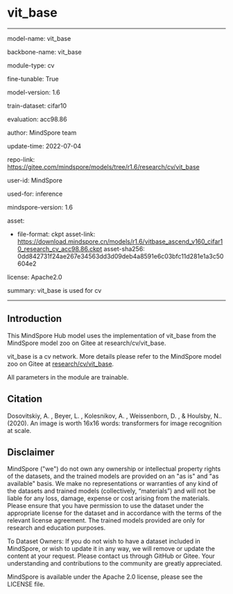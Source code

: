 # vit_base

---

model-name: vit_base

backbone-name: vit_base

module-type: cv

fine-tunable: True

model-version: 1.6

train-dataset: cifar10

evaluation: acc98.86

author: MindSpore team

update-time: 2022-07-04

repo-link: <https://gitee.com/mindspore/models/tree/r1.6/research/cv/vit_base>

user-id: MindSpore

used-for: inference

mindspore-version: 1.6

asset:

-
    file-format: ckpt
    asset-link: <https://download.mindspore.cn/models/r1.6/vitbase_ascend_v160_cifar10_research_cv_acc98.86.ckpt>
    asset-sha256: 0dd842731f24ae267e34563dd3d09deb4a8591e6c03bfc11d281e1a3c50604e2

license: Apache2.0

summary: vit_base is used for cv

---

## Introduction

This MindSpore Hub model uses the implementation of vit_base from the MindSpore model zoo on Gitee at research/cv/vit_base.

vit_base is a cv network. More details please refer to the MindSpore model zoo on Gitee at [research/cv/vit_base](https://gitee.com/mindspore/models/blob/r1.6/research/cv/vit_base/README.md).

All parameters in the module are trainable.

## Citation

Dosovitskiy, A. , Beyer, L. , Kolesnikov, A. , Weissenborn, D. , & Houlsby, N.. (2020). An image is worth 16x16 words: transformers for image recognition at scale.

## Disclaimer

MindSpore ("we") do not own any ownership or intellectual property rights of the datasets, and the trained models are provided on an "as is" and "as available" basis. We make no representations or warranties of any kind of the datasets and trained models (collectively, “materials”) and will not be liable for any loss, damage, expense or cost arising from the materials. Please ensure that you have permission to use the dataset under the appropriate license for the dataset and in accordance with the terms of the relevant license agreement. The trained models provided are only for research and education purposes.

To Dataset Owners: If you do not wish to have a dataset included in MindSpore, or wish to update it in any way, we will remove or update the content at your request. Please contact us through GitHub or Gitee. Your understanding and contributions to the community are greatly appreciated.

MindSpore is available under the Apache 2.0 license, please see the LICENSE file.
